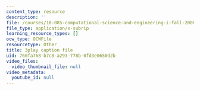 ```yaml
---
content_type: resource
description: ''
file: /courses/18-085-computational-science-and-engineering-i-fall-2008/760fa768b7c8a293778b0fd3e0650d2b_h5KiY9lvHc4.srt
file_type: application/x-subrip
learning_resource_types: []
ocw_type: OCWFile
resourcetype: Other
title: 3play caption file
uid: 760fa768-b7c8-a293-778b-0fd3e0650d2b
video_files:
  video_thumbnail_file: null
video_metadata:
  youtube_id: null
---
```

